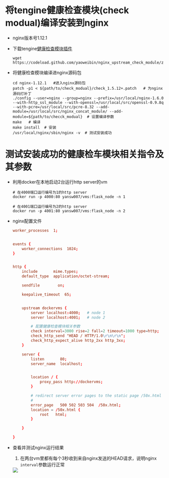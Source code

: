 # 将tengine健康检查模块(check modual)编译安装到nginx

- nginx版本号1.12.1
- 下载tengine[健康检查模块插件](https://github.com/yaoweibin/nginx_upstream_check_module)

    ```shell
    wget https://codeload.github.com/yaoweibin/nginx_upstream_check_module/zip/master
    ```

- 将健康检查模块编译进nginx源码包

    ```
    cd nginx-1.12.1   #进入nginx源码包
    patch -p1 < ${path/to/check_modual}/check_1.5.12+.patch   # 为nginx源码打补丁
    ./config --user=nginx --group=nginx --prefix=/usr/local/nginx-1.6.0 --with-http_ssl_module --with-openssl=/usr/local/src/openssl-0.9.8q --with-pcre=/usr/local/src/pcre-8.32 --add-module=/usr/local/src/nginx_concat_module/ --add-module=${path/to/checck_modual}  # 设置编译参数
    make   # 编译
    make install  # 安装
    /usr/local/nginx/sbin/nginx -v  # 测试安装成功
    ```

# 测试安装成功的健康检车模块相关指令及其参数

- 利用docker在本地启动2台运行http server的vm

    ```
    # 在4000端口运行编号为1的http server
    docker run -p 4000:80 yansw007/vms:flask_node -n 1
    ```
    ```
    # 在4001端口运行编号为2的http server
    docker run -p 4001:80 yansw007/vms:flask_node -n 2
    ```

- nginx配置文件

    ```nginx.conf
    worker_processes  1;


    events {
        worker_connections  1024;
    }


    http {
        include       mime.types;
        default_type  application/octet-stream;

        sendfile        on;

        keepalive_timeout  65;


        upstream dockervms {
            server localhost:4000;   # node 1
            server localhost:4001;   # node 2

            # 配置健康检查模块相关参数
            check interval=3000 rise=2 fall=2 timeout=1000 type=http;
            check_http_send "HEAD / HTTP/1.0\r\n\r\n";
            check_http_expect_alive http_2xx http_3xx;
        }

        server {
            listen       80;
            server_name  localhost;


            location / {
                proxy_pass http://dockervms;
            }

            # redirect server error pages to the static page /50x.html
            #
            error_page   500 502 503 504  /50x.html;
            location = /50x.html {
                root   html;
            }

        }

    }
    ```

- 查看并测试nginx运行结果

    1. 在两台vm里都有每个3秒收到来自nginx发送的HEAD请求，说明nginx `interval`参数运行正常
    
    <img src='imgs/interval.png'>